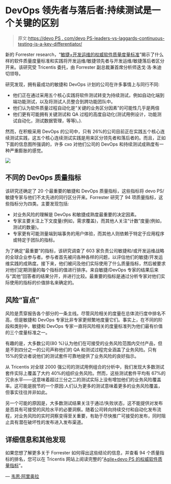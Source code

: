 # DevOps 领先者与落后者:持续测试是一个关键的区别

> 原文:[https://devo PS . com/devo PS-leaders-vs-laggards-continuous-testing-is-a-key-differentiator/](https://devops.com/devops-leaders-vs-laggards-continuous-testing-is-a-key-differentiator/)

新的 Forrester research，“[敏捷+开发运维的权威软件质量度量标准](http://innovate.tricentis.com/forrester-devops)”揭示了什么样的软件质量度量标准和实践将开发运维/敏捷领先者与开发运维/敏捷落后者区分开来。该研究受 Tricentis 委托，由 Forrester 副总裁兼首席分析师迭戈·洛·朱迪切领导。

研究发现，拥有最成功的敏捷和 DevOps 计划的公司在许多事情上与同行不同:

*   他们正在通过采用五个核心实践将软件测试转变为持续测试，例如自动化端到端功能测试，以及将测试人员整合到跨功能团队中。
*   他们认为软件质量过程自动化是“关键的业务区分因素”的可能性几乎是两倍
*   他们更有可能拥有关键测试和 QA 过程的高度自动化(测试用例设计，功能测试自动化，测试数据管理，等等)。).

然而，在积极采用 DevOps 的公司中，只有 26%的公司目前正在实践五个核心连续测试实践，这五个核心连续测试实践是用来区分领先者和落后者的。而且，正如下面的信息图所强调的，许多 cxo 对他们公司的 DevOps 和持续测试成熟度有一种严重膨胀的感觉。

![](../Images/f15b03d642b714f60069cb74c9fc4e73.png)

## **不同的 DevOps 质量指标**

该研究还确定了 20 个最重要的敏捷和 DevOps 质量指标，这些指标将 devo PS/敏捷专家与他们不太先进的同行区分开来。Forrester 研究了 94 项质量指标，这些指标分为四类。主要发现包括:

*   对业务风险的理解是 DevOps 和敏捷成熟度最重要的决定因素。
*   专家主要关注上下文度量(例如，需求覆盖)，而其他人关注“计数”度量(例如，测试的数量)。
*   专家更有可能测量端到端事务的用户体验，而其他人则依赖于特定于应用程序或特定于团队的指标。

为了确定“最重要”的指标，该研究调查了 603 家负责公司敏捷和/或开发运维战略的全球企业参与者。参与者首先被问各种各样的问题，以评估他们的敏捷/开发运维实践的成熟度。接下来，他们被问及他们实际使用了什么质量指标，然后被要求对他们定期测量的每个指标的值进行排序。来自敏捷/DevOps 专家的结果后来与“其他”回答者的结果分开，并进行比较。最重要的指标是通过分析专家对他们实际使用的指标的价值排名来确定的。

## **风险“盲点”**

风险是贯穿报告各个部分的一条主线。尽管风险相关的度量在总体流行度中排名不高，但是敏捷和 DevOps 专家比非专家更频繁地度量它们。事实上，在不同的阶段和类别中，敏捷和 DevOps 专家一直将风险相关的度量标准列为他们最有价值的三个度量标准之一。

有趣的是，大多数公司(80 %)认为他们在可接受的业务风险范围内交付产品，但是不到四分之一的公司声称他们的 QA 和测试过程完全涵盖了业务风险。只有 15%的受访者说他们的测试套件可靠地提供了业务风险的良好指示。

从 Tricentis 对全球 2000 强公司的测试用例组合的分析中，我们发现大多数测试套件实际上覆盖了大约 40%的组织业务风险。然而，这些测试套件平均有 67%的冗余水平——这意味着超过三分之二的测试实际上没有增加他们的业务风险覆盖率。这可能是脱节的一个原因:人们认为更多的测试意味着更多的业务风险覆盖，但事实往往并非如此。

另一个可能的原因是，大多数测试结果关注于通过/失败状态，这不能提供对发布是否具有可接受的风险水平的必要洞察。随着公司转向持续交付和自动化发布流程，对业务风险的实时洞察变得至关重要，有助于尽快推广可接受的发布，同时阻止具有潜在破坏性的发布进入发布渠道。

## **详细信息和其他发现**

如果您想了解更多关于 Forrester 如何得出这些结论的信息，并查看 94 个质量指标的排名，您可以在 Tricentis 网站上阅读完整的“[Agile+devo PS 的权威软件质量指标](http://innovate.tricentis.com/forrester-devops)”。

— [韦恩·阿里奥拉](https://devops.com/author/wayneariola/)